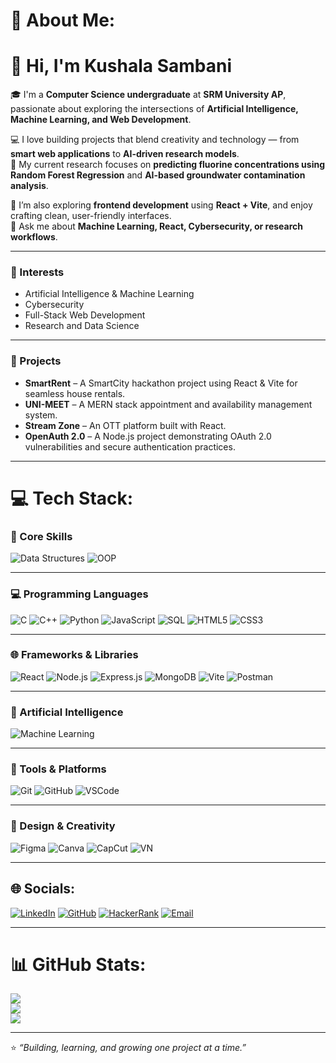 # 💫 About Me:
# 👋 Hi, I'm Kushala Sambani  

🎓 I'm a **Computer Science undergraduate** at **SRM University AP**, passionate about exploring the intersections of **Artificial Intelligence, Machine Learning, and Web Development**.  

💻 I love building projects that blend creativity and technology — from **smart web applications** to **AI-driven research models**.  
🔬 My current research focuses on **predicting fluorine concentrations using Random Forest Regression** and **AI-based groundwater contamination analysis**.  

🌱 I’m also exploring **frontend development** using **React + Vite**, and enjoy crafting clean, user-friendly interfaces.  
💬 Ask me about **Machine Learning, React, Cybersecurity, or research workflows**.  

---

### 🧠 Interests  
- Artificial Intelligence & Machine Learning  
- Cybersecurity  
- Full-Stack Web Development  
- Research and Data Science  

---

### 🚀 Projects  
- **SmartRent** – A SmartCity hackathon project using React & Vite for seamless house rentals.  
- **UNI-MEET** – A MERN stack appointment and availability management system.  
- **Stream Zone** – An OTT platform built with React.  
- **OpenAuth 2.0** – A Node.js project demonstrating OAuth 2.0 vulnerabilities and secure authentication practices.  

---

# 💻 Tech Stack:

### 🧠 Core Skills
![Data Structures](https://img.shields.io/badge/Data%20Structures%20&%20Algorithms-%23007ACC.svg?style=for-the-badge)
![OOP](https://img.shields.io/badge/OOP-%23FF6F00.svg?style=for-the-badge)

---

### 💻 Programming Languages
![C](https://img.shields.io/badge/C-%2300599C.svg?style=for-the-badge&logo=c&logoColor=white)
![C++](https://img.shields.io/badge/C++-%2300599C.svg?style=for-the-badge&logo=c%2B%2B&logoColor=white)
![Python](https://img.shields.io/badge/Python-%233776AB.svg?style=for-the-badge&logo=python&logoColor=white)
![JavaScript](https://img.shields.io/badge/JavaScript-%23323330.svg?style=for-the-badge&logo=javascript&logoColor=%23F7DF1E)
![SQL](https://img.shields.io/badge/SQL-%2300758F.svg?style=for-the-badge&logo=database&logoColor=white)
![HTML5](https://img.shields.io/badge/HTML5-%23E34F26.svg?style=for-the-badge&logo=html5&logoColor=white)
![CSS3](https://img.shields.io/badge/CSS3-%231572B6.svg?style=for-the-badge&logo=css3&logoColor=white)

---

### 🌐 Frameworks & Libraries
![React](https://img.shields.io/badge/React-%2320232a.svg?style=for-the-badge&logo=react&logoColor=%2361DAFB)
![Node.js](https://img.shields.io/badge/Node.js-6DA55F?style=for-the-badge&logo=node.js&logoColor=white)
![Express.js](https://img.shields.io/badge/Express.js-%23404d59.svg?style=for-the-badge&logo=express&logoColor=%2361DAFB)
![MongoDB](https://img.shields.io/badge/MongoDB-%234ea94b.svg?style=for-the-badge&logo=mongodb&logoColor=white)
![Vite](https://img.shields.io/badge/Vite-%23646CFF.svg?style=for-the-badge&logo=vite&logoColor=white)
![Postman](https://img.shields.io/badge/Postman-%23FF6C37.svg?style=for-the-badge&logo=postman&logoColor=white)

---

### 🤖 Artificial Intelligence
![Machine Learning](https://img.shields.io/badge/Machine%20Learning-%230072B2.svg?style=for-the-badge&logo=ai&logoColor=white)

---

### 🧰 Tools & Platforms
![Git](https://img.shields.io/badge/Git-%23F05033.svg?style=for-the-badge&logo=git&logoColor=white)
![GitHub](https://img.shields.io/badge/GitHub-%23121011.svg?style=for-the-badge&logo=github&logoColor=white)
![VSCode](https://img.shields.io/badge/VSCode-%23007ACC.svg?style=for-the-badge&logo=visual-studio-code&logoColor=white)

---

### 🎨 Design & Creativity
![Figma](https://img.shields.io/badge/Figma-%23F24E1E.svg?style=for-the-badge&logo=figma&logoColor=white)
![Canva](https://img.shields.io/badge/Canva-%2300C4CC.svg?style=for-the-badge&logo=canva&logoColor=white)
![CapCut](https://img.shields.io/badge/CapCut-000000?style=for-the-badge&logo=CapCut&logoColor=white)
![VN](https://img.shields.io/badge/VN-000000?style=for-the-badge&logo=VN&logoColor=white)

---

## 🌐 Socials:
[![LinkedIn](https://img.shields.io/badge/LinkedIn-%230077B5.svg?logo=linkedin&logoColor=white)](https://linkedin.com/in/kushala-sambani)
[![GitHub](https://img.shields.io/badge/GitHub-181717.svg?logo=github&logoColor=white)](https://github.com/k2u0s0h5i)
[![HackerRank](https://img.shields.io/badge/HackerRank-2EC866?logo=hackerrank&logoColor=white)](https://www.hackerrank.com/profile/AP22110011206)
[![Email](https://img.shields.io/badge/Email-D14836?logo=gmail&logoColor=white)](mailto:kushala_sambani@srmap.edu.in)

---

# 📊 GitHub Stats:
![](https://github-readme-stats.vercel.app/api?username=k2u0s0h5i&theme=dark&hide_border=false&include_all_commits=true&count_private=true)<br/>
![](https://nirzak-streak-stats.vercel.app/?user=k2u0s0h5i&theme=dark&hide_border=false)<br/>
![](https://github-readme-stats.vercel.app/api/top-langs/?username=k2u0s0h5i&theme=dark&hide_border=false&include_all_commits=true&count_private=true&layout=compact)

---

⭐ _“Building, learning, and growing one project at a time.”_
